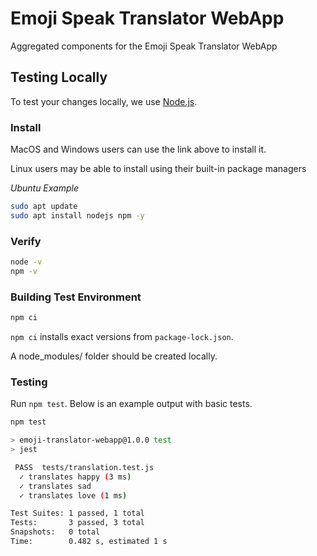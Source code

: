# Emoji Speak Translator WebApp
Aggregated components for the Emoji Speak Translator WebApp

## Testing Locally
To test your changes locally, we use [Node.js](https://nodejs.org/en). 

### Install
MacOS and Windows users can use the link above to install it.

Linux users may be able to install using their built-in package managers

*Ubuntu Example*
```sh
sudo apt update
sudo apt install nodejs npm -y
```
### Verify
```sh
node -v
npm -v
```
### Building Test Environment
```sh
npm ci
```
`npm ci` installs exact versions from `package-lock.json`.

A node_modules/ folder should be created locally.
### Testing
Run `npm test`. Below is an example output with basic tests.
```sh
npm test

> emoji-translator-webapp@1.0.0 test
> jest

 PASS  tests/translation.test.js
  ✓ translates happy (3 ms)
  ✓ translates sad
  ✓ translates love (1 ms)

Test Suites: 1 passed, 1 total
Tests:       3 passed, 3 total
Snapshots:   0 total
Time:        0.482 s, estimated 1 s
```
